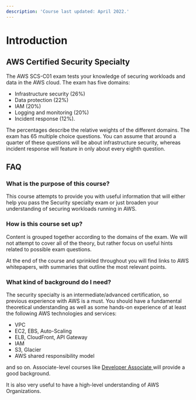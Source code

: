 ```yaml
---
description: 'Course last updated: April 2022.'
---
```


# Introduction

## AWS Certified Security Specialty

The AWS SCS-C01 exam tests your knowledge of securing workloads and data in the AWS cloud. The exam has five domains:

* Infrastructure security (26%)
* Data protection (22%)
* IAM (20%)
* Logging and monitoring (20%)
* Incident response (12%).&#x20;

The percentages describe the relative weights of the different domains. The exam has 65 multiple choice questions. You can assume that around a quarter of these questions will be about infrastructure security, whereas incident response will feature in only about every eighth question.&#x20;

## FAQ

### What is the purpose of this course?&#x20;

This course attempts to provide you with useful information that will either help you pass the Security specialty exam or just broaden your understanding of securing workloads running in AWS.

### How is this course set up?&#x20;

Content is grouped together according to the domains of the exam. We will not attempt to cover all of the theory, but rather focus on useful hints related to possible exam questions.&#x20;

At the end of the course and sprinkled throughout you will find links to AWS whitepapers, with summaries that outline the most relevant points.&#x20;

### What kind of background do I need?&#x20;

The security specialty is an intermediate/advanced certification, so previous experience with AWS is a must. You should have a fundamental theoretical understanding as well as some hands-on experience of at least the following AWS technologies and services:

* VPC
* EC2, EBS, Auto-Scaling
* ELB, CloudFront, API Gateway
* IAM&#x20;
* S3, Glacier
* AWS shared responsibility model

and so on. Associate-level courses like [Developer Associate ](https://eve-4.gitbook.io/developer-associate-intensive-course/)will provide a good background. &#x20;

It is also very useful to have a high-level understanding of AWS Organizations.&#x20;
